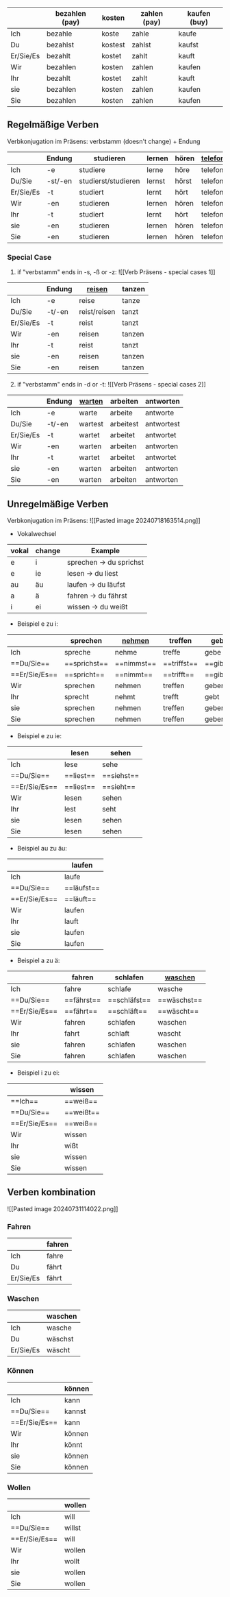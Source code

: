 
|           | bezahlen (pay) | kosten  | zahlen (pay) | kaufen (buy) |
| --------- | -------------- | ------- | ------------ | ------------ |
| Ich       | bezahle        | koste   | zahle        | kaufe        |
| Du        | bezahlst       | kostest | zahlst       | kaufst       |
| Er/Sie/Es | bezahlt        | kostet  | zahlt        | kauft        |
| Wir       | bezahlen       | kosten  | zahlen       | kaufen       |
| Ihr       | bezahlt        | kostet  | zahlt        | kauft        |
| sie       | bezahlen       | kosten  | zahlen       | kaufen       |
| Sie       | bezahlen       | kosten  | zahlen       | kaufen       |
## Regelmäßige Verben 

Verbkonjugation im Präsens: verbstamm (doesn't change) + Endung 

|           | Endung  | studieren           | lernen | hören | [telefonieren](obsidian://open?vault=Germanistik&file=Vocabulary%2FW%C3%B6rterbuch) | sagen | [machen](obsidian://open?vault=Germanistik&file=Vocabulary%2FW%C3%B6rterbuch) |
| --------- | ------- | ------------------- | ------ | ----- | ----------------------------------------------------------------------------------- | ----- | ----------------------------------------------------------------------------- |
| Ich       | -e      | studiere            | lerne  | höre  | telefoniere                                                                         | sage  | mache                                                                         |
| Du/Sie    | -st/-en | studierst/studieren | lernst | hörst | telefonierst                                                                        | sagst | machst                                                                        |
| Er/Sie/Es | -t      | studiert            | lernt  | hört  | telefoniert                                                                         | sagt  | macht                                                                         |
| Wir       | -en     | studieren           | lernen | hören | telefonieren                                                                        | sagen | machen                                                                        |
| Ihr       | -t      | studiert            | lernt  | hört  | telefoniert                                                                         | sagt  | macht                                                                         |
| sie       | -en     | studieren           | lernen | hören | telefonieren                                                                        | sagen | machen                                                                        |
| Sie       | -en     | studieren           | lernen | hören | telefonieren                                                                        | sagen | machen                                                                        |
### Special Case

1) if "verbstamm" ends in -s, -ß or -z:
![[Verb Präsens - special cases 1]]

|           | Endung | [reisen](obsidian://open?vault=Germanistik&file=Vocabulary%2FW%C3%B6rterbuch) | tanzen |
| --------- | ------ | ----------------------------------------------------------------------------- | ------ |
| Ich       | -e     | reise                                                                         | tanze  |
| Du/Sie    | -t/-en | reist/reisen                                                                  | tanzt  |
| Er/Sie/Es | -t     | reist                                                                         | tanzt  |
| Wir       | -en    | reisen                                                                        | tanzen |
| Ihr       | -t     | reist                                                                         | tanzt  |
| sie       | -en    | reisen                                                                        | tanzen |
| Sie       | -en    | reisen                                                                        | tanzen |
2) if "verbstamm" ends in -d or -t:
![[Verb Präsens - special cases 2]]

|           | Endung | [warten](obsidian://open?vault=Germanistik&file=Vocabulary%2FW%C3%B6rterbuch) | arbeiten  | antworten  |
| --------- | ------ | ----------------------------------------------------------------------------- | --------- | ---------- |
| Ich       | -e     | warte                                                                         | arbeite   | antworte   |
| Du/Sie    | -t/-en | wartest                                                                       | arbeitest | antwortest |
| Er/Sie/Es | -t     | wartet                                                                        | arbeitet  | antwortet  |
| Wir       | -en    | warten                                                                        | arbeiten  | antworten  |
| Ihr       | -t     | wartet                                                                        | arbeitet  | antwortet  |
| sie       | -en    | warten                                                                        | arbeiten  | antworten  |
| Sie       | -en    | warten                                                                        | arbeiten  | antworten  |

## Unregelmäßige Verben

Verbkonjugation im Präsens: 
![[Pasted image 20240718163514.png]]

- Vokalwechsel 

| vokal | change | Example                 |
| ----- | ------ | ----------------------- |
| e     | i      | sprechen -> du sprichst |
| e     | ie     | lesen -> du liest       |
| au    | äu     | laufen -> du läufst     |
| a     | ä      | fahren -> du fährst     |
| i     | ei     | wissen -> du weißt      |
+ Beispiel e zu i: 

|               | sprechen     | [nehmen]() | treffen     | geben     | essen    | helfen |
| ------------- | ------------ | ---------- | ----------- | --------- | -------- | ------ |
| Ich           | spreche      | nehme      | treffe      | gebe      | esse     | helfe  |
| ==Du/Sie==    | ==sprichst== | ==nimmst== | ==triffst== | ==gibst== | ==isst== | ==hilfst== |
| ==Er/Sie/Es== | ==spricht==  | ==nimmt==  | ==trifft==  | ==gibt==  | ==isst== | ==hilft==  |
| Wir           | sprechen     | nehmen     | treffen     | geben     | essen    | helfen |
| Ihr           | sprecht      | nehmt      | trefft      | gebt      | esst     | helft  |
| sie           | sprechen     | nehmen     | treffen     | geben     | essen    | helfen |
| Sie           | sprechen     | nehmen     | treffen     | geben     | essen    | helfen |

 + Beispiel e zu ie: 
 
|               | lesen     | sehen  |
| ------------- | --------- | ------ |
| Ich           | lese      | sehe   |
| ==Du/Sie==    | ==liest== | ==siehst== |
| ==Er/Sie/Es== | ==liest== | ==sieht==  |
| Wir           | lesen     | sehen  |
| Ihr           | lest      | seht   |
| sie           | lesen     | sehen  |
| Sie           | lesen     | sehen  |
* Beispiel au zu äu: 

|               | laufen     |
| ------------- | ---------- |
| Ich           | laufe      |
| ==Du/Sie==    | ==läufst== |
| ==Er/Sie/Es== | ==läuft==  |
| Wir           | laufen     |
| Ihr           | lauft      |
| sie           | laufen     |
| Sie           | laufen     |

* Beispiel a zu ä: 

|               | fahren     | schlafen     | [waschen](obsidian://open?vault=Germanistik&file=Vocabulary%2FW%C3%B6rterbuch) |
| ------------- | ---------- | ------------ | ------------------------------------------------------------------------------ |
| Ich           | fahre      | schlafe      | wasche                                                                         |
| ==Du/Sie==    | ==fährst== | ==schläfst== | ==wäschst==                                                                    |
| ==Er/Sie/Es== | ==fährt==  | ==schläft==  | ==wäscht==                                                                     |
| Wir           | fahren     | schlafen     | waschen                                                                        |
| Ihr           | fahrt      | schlaft      | wascht                                                                         |
| sie           | fahren     | schlafen     | waschen                                                                        |
| Sie           | fahren     | schlafen     | waschen                                                                        |
 * Beispiel i zu ei: 

|               | wissen    |
| ------------- | --------- |
| ==Ich==       | ==weiß==  |
| ==Du/Sie==    | ==weißt== |
| ==Er/Sie/Es== | ==weiß==  |
| Wir           | wissen    |
| Ihr           | wißt      |
| sie           | wissen    |
| Sie           | wissen    |

## Verben kombination 

![[Pasted image 20240731114022.png]]

### Fahren

|           | fahren |
| --------- | ------ |
| Ich       | fahre  |
| Du        | fährt  |
| Er/Sie/Es | fährt  |
### Waschen

|           | waschen |
| --------- | ------- |
| Ich       | wasche  |
| Du        | wäschst |
| Er/Sie/Es | wäscht  |

### Können

|               | können |
| ------------- | ------ |
| Ich           | kann   |
| ==Du/Sie==    | kannst |
| ==Er/Sie/Es== | kann   |
| Wir           | können |
| Ihr           | könnt  |
| sie           | können |
| Sie           | können |

### Wollen 

|               | wollen |
| ------------- | ------ |
| Ich           | will   |
| ==Du/Sie==    | willst |
| ==Er/Sie/Es== | will   |
| Wir           | wollen |
| Ihr           | wollt  |
| sie           | wollen |
| Sie           | wollen |